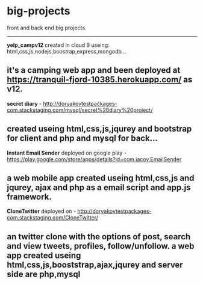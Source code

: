 # big-projects
front and back end big projects.

---------------------------------------------------------------------------------------------------------------

<strong>yelp_campv12</strong>
created in cloud 9 useing: html,css,js,nodejs,boostrap,express,mongodb...

it's a camping web app and been deployed at https://tranquil-fjord-10385.herokuapp.com/ as v12.
----------------------------------------------------------------------------------------------------------------

<strong>secret diary</strong> - http://doryakovtestpackages-com.stackstaging.com/mysql/secret%20diary%20project/

created useing html,css,js,jqurey and bootstrap for client and php and mysql for back...
----------------------------------------------------------------------------------------------------------------

<strong>Instant Email Sender</strong>
deployed on google play - https://play.google.com/store/apps/details?id=com.jacov.EmailSender

a web mobile app created useing html,css,js and jqurey, ajax and php as a email script and app.js framework.
----------------------------------------------------------------------------------------------------------------

<strong>CloneTwitter</strong>
deployed on - http://doryakovtestpackages-com.stackstaging.com/CloneTwitter/

an twitter clone with the options of post, search and view tweets, profiles, follow/unfollow.
a web app created useing html,css,js,booststrap,ajax,jqurey and server side are php,mysql
----------------------------------------------------------------------------------------------------------------

